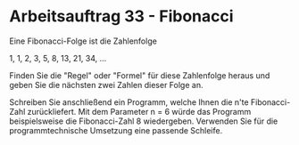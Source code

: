 # Arbeitsauftrag 33  -  Fibonacci 
Eine Fibonacci-Folge ist die Zahlenfolge  

1,  1,  2,  3,  5,  8,  13,  21,  34,  … 

Finden Sie die "Regel" oder "Formel" für diese Zahlenfolge heraus und geben Sie die nächsten zwei Zahlen dieser Folge an.  

Schreiben Sie anschließend ein Programm, welche Ihnen die n'te Fibonacci-Zahl zurückliefert. Mit dem Parameter n = 6 würde das Programm beispielsweise die Fibonacci-Zahl 8 wiedergeben. Verwenden Sie für die programmtechnische Umsetzung eine passende Schleife.   
